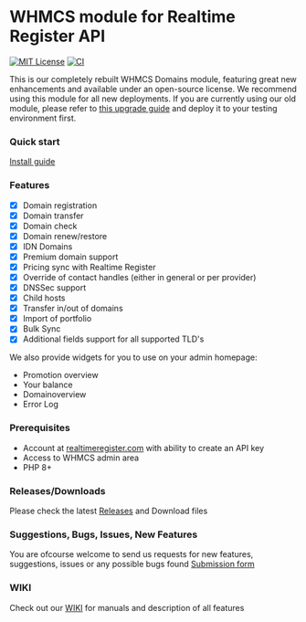 # WHMCS module for Realtime Register API
[![MIT License](https://img.shields.io/badge/License-MIT-green.svg)](https://choosealicense.com/licenses/mit/)
[![CI](https://github.com/realtimeregister/whmcs/actions/workflows/phpcs.yml/badge.svg)](https://github.com/realtimeregister/whmcs/actions/workflows/phpcs.yml)

This is our completely rebuilt WHMCS Domains module, featuring great new enhancements and available under an open-source license. We recommend using this module for all new deployments. If you are currently using our old module, please refer to [this upgrade guide](https://github.com/realtimeregister/whmcs-domains/wiki/upgrade-from-registrar-module-version-1.4.13-and-below) and deploy it to your testing environment first.

### Quick start
[Install guide](https://github.com/realtimeregister/whmcs-domains/wiki/Registrar-module-installation)

### Features
- [X] Domain registration
- [X] Domain transfer
- [X] Domain check
- [X] Domain renew/restore
- [X] IDN Domains 
- [X] Premium domain support
- [X] Pricing sync with Realtime Register
- [X] Override of contact handles (either in general or per provider)
- [X] DNSSec support
- [X] Child hosts
- [X] Transfer in/out of domains
- [X] Import of portfolio
- [X] Bulk Sync
- [X] Additional fields support for all supported TLD's

We also provide widgets for you to use on your admin homepage:
- Promotion overview
- Your balance
- Domainoverview 
- Error Log

### Prerequisites
- Account at [realtimeregister.com](https://realtimeregister.com) with ability to create an API key
- Access to WHMCS admin area
- PHP 8+

### Releases/Downloads
Please check the latest [Releases](https://github.com/realtimeregister/whmcs-domains/releases) and Download files 

### Suggestions, Bugs, Issues, New Features
You are ofcourse welcome to send us requests for new features, suggestions, issues or any possible bugs found
[Submission form](https://github.com/realtimeregister/whmcs-domains/issues/new/choose)

### WIKI
Check out our [WIKI](https://github.com/realtimeregister/whmcs-domains/wiki) for manuals and description of all features
